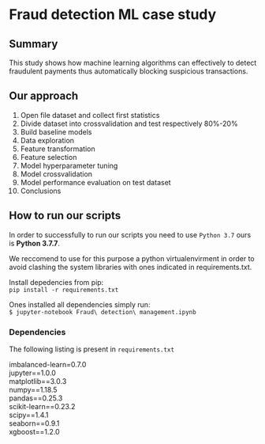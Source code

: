 # Fraud detection ML case study

## Summary

This study shows how machine learning algorithms can effectively to detect fraudulent payments thus automatically blocking suspicious transactions.

## Our approach

1. Open file dataset and collect first statistics
2. Divide dataset into crossvalidation and test respectively 80%-20%
3. Build baseline models
4. Data exploration
5. Feature transformation
6. Feature selection
7. Model hyperparameter tuning
8. Model crossvalidation
9. Model performance evaluation on test dataset
10. Conclusions

## How to run our scripts

In order to successfully to run our scripts you need to use `Python 3.7` ours is __Python 3.7.7__. 

We reccomend to use for this purpose a python virtualenvirment in order to avoid clashing the system libraries with ones indicated in requirements.txt. 

Install depedencies from pip:  
`pip install -r requirements.txt`

Ones installed all dependencies simply run:  
`$ jupyter-notebook Fraud\ detection\ management.ipynb`

### Dependencies

The following listing is present in `requirements.txt`

imbalanced-learn=0.7.0  
jupyter==1.0.0  
matplotlib==3.0.3  
numpy==1.18.5  
pandas==0.25.3  
scikit-learn==0.23.2  
scipy==1.4.1  
seaborn==0.9.1  
xgboost==1.2.0  
